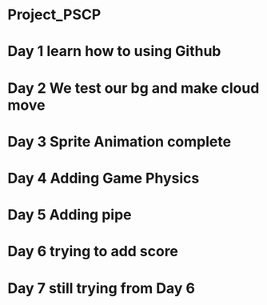 # Project_PSCP
# Day 1 learn how to using Github
# Day 2 We test our bg and make cloud move
# Day 3 Sprite Animation complete
# Day 4 Adding Game Physics
# Day 5 Adding pipe
# Day 6 trying to add score
# Day 7 still trying from Day 6
